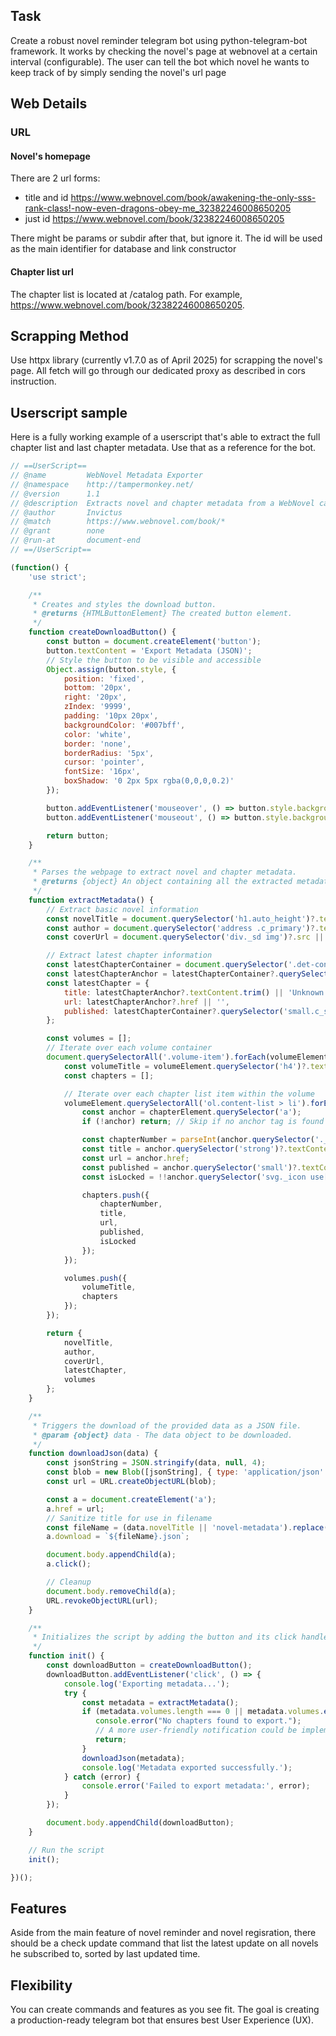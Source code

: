 ## Task

Create a robust novel reminder telegram bot using python-telegram-bot framework. It works by checking the novel's page at webnovel at a certain interval (configurable). The user can tell the bot which novel he wants to keep track of by simply sending the novel's url page

## Web Details

### URL

#### Novel's homepage

There are 2 url forms:
- title and id
https://www.webnovel.com/book/awakening-the-only-sss-rank-class!-now-even-dragons-obey-me_32382246008650205
- just id
https://www.webnovel.com/book/32382246008650205

There might be params or subdir after that, but ignore it. The id will be used as the main identifier for database and link constructor

#### Chapter list url

The chapter list is located at /catalog path. For example, https://www.webnovel.com/book/32382246008650205.

## Scrapping Method

Use httpx library (currently v1.7.0 as of April 2025) for scrapping the novel's page.
All fetch will go through our dedicated proxy as described in cors instruction.

## Userscript sample

Here is a fully working example of a userscript that's able to extract the full chapter list and last chapter metadata. Use that as a reference for the bot.

```js
// ==UserScript==
// @name         WebNovel Metadata Exporter
// @namespace    http://tampermonkey.net/
// @version      1.1
// @description  Extracts novel and chapter metadata from a WebNovel catalog page into a JSON file.
// @author       Invictus
// @match        https://www.webnovel.com/book/*
// @grant        none
// @run-at       document-end
// ==/UserScript==

(function() {
    'use strict';

    /**
     * Creates and styles the download button.
     * @returns {HTMLButtonElement} The created button element.
     */
    function createDownloadButton() {
        const button = document.createElement('button');
        button.textContent = 'Export Metadata (JSON)';
        // Style the button to be visible and accessible
        Object.assign(button.style, {
            position: 'fixed',
            bottom: '20px',
            right: '20px',
            zIndex: '9999',
            padding: '10px 20px',
            backgroundColor: '#007bff',
            color: 'white',
            border: 'none',
            borderRadius: '5px',
            cursor: 'pointer',
            fontSize: '16px',
            boxShadow: '0 2px 5px rgba(0,0,0,0.2)'
        });

        button.addEventListener('mouseover', () => button.style.backgroundColor = '#0056b3');
        button.addEventListener('mouseout', () => button.style.backgroundColor = '#007bff');

        return button;
    }

    /**
     * Parses the webpage to extract novel and chapter metadata.
     * @returns {object} An object containing all the extracted metadata.
     */
    function extractMetadata() {
        // Extract basic novel information
        const novelTitle = document.querySelector('h1.auto_height')?.textContent.trim() || 'Untitled';
        const author = document.querySelector('address .c_primary')?.textContent.trim() || 'Unknown Author';
        const coverUrl = document.querySelector('div._sd img')?.src || '';

        // Extract latest chapter information
        const latestChapterContainer = document.querySelector('.det-con-intro');
        const latestChapterAnchor = latestChapterContainer?.querySelector('a.lst-chapter');
        const latestChapter = {
            title: latestChapterAnchor?.textContent.trim() || 'Unknown',
            url: latestChapterAnchor?.href || '',
            published: latestChapterContainer?.querySelector('small.c_s')?.textContent.trim() || 'Unknown'
        };

        const volumes = [];
        // Iterate over each volume container
        document.querySelectorAll('.volume-item').forEach(volumeElement => {
            const volumeTitle = volumeElement.querySelector('h4')?.textContent.trim() || 'Untitled Volume';
            const chapters = [];

            // Iterate over each chapter list item within the volume
            volumeElement.querySelectorAll('ol.content-list > li').forEach(chapterElement => {
                const anchor = chapterElement.querySelector('a');
                if (!anchor) return; // Skip if no anchor tag is found

                const chapterNumber = parseInt(anchor.querySelector('._num')?.textContent.trim(), 10) || null;
                const title = anchor.querySelector('strong')?.textContent.trim() || 'Untitled Chapter';
                const url = anchor.href;
                const published = anchor.querySelector('small')?.textContent.trim() || 'Unknown Date';
                const isLocked = !!anchor.querySelector('svg._icon use[xlink\\:href="#i-lock"]');

                chapters.push({
                    chapterNumber,
                    title,
                    url,
                    published,
                    isLocked
                });
            });

            volumes.push({
                volumeTitle,
                chapters
            });
        });

        return {
            novelTitle,
            author,
            coverUrl,
            latestChapter,
            volumes
        };
    }

    /**
     * Triggers the download of the provided data as a JSON file.
     * @param {object} data - The data object to be downloaded.
     */
    function downloadJson(data) {
        const jsonString = JSON.stringify(data, null, 4);
        const blob = new Blob([jsonString], { type: 'application/json' });
        const url = URL.createObjectURL(blob);

        const a = document.createElement('a');
        a.href = url;
        // Sanitize title for use in filename
        const fileName = (data.novelTitle || 'novel-metadata').replace(/[^a-z0-9]/gi, '_').toLowerCase();
        a.download = `${fileName}.json`;

        document.body.appendChild(a);
        a.click();

        // Cleanup
        document.body.removeChild(a);
        URL.revokeObjectURL(url);
    }

    /**
     * Initializes the script by adding the button and its click handler.
     */
    function init() {
        const downloadButton = createDownloadButton();
        downloadButton.addEventListener('click', () => {
            console.log('Exporting metadata...');
            try {
                const metadata = extractMetadata();
                if (metadata.volumes.length === 0 || metadata.volumes.every(v => v.chapters.length === 0)) {
                   console.error("No chapters found to export.");
                   // A more user-friendly notification could be implemented here
                   return;
                }
                downloadJson(metadata);
                console.log('Metadata exported successfully.');
            } catch (error) {
                console.error('Failed to export metadata:', error);
            }
        });

        document.body.appendChild(downloadButton);
    }

    // Run the script
    init();

})();
```

## Features

Aside from the main feature of novel reminder and novel regisration, there should be a check update command that list the latest update on all novels he subscribed to, sorted by last updated time.

## Flexibility

You can create commands and features as you see fit. The goal is creating a production-ready telegram bot that ensures best User Experience (UX).
